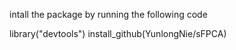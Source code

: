 intall the package by running the following code

library("devtools")
install_github(YunlongNie/sFPCA)


